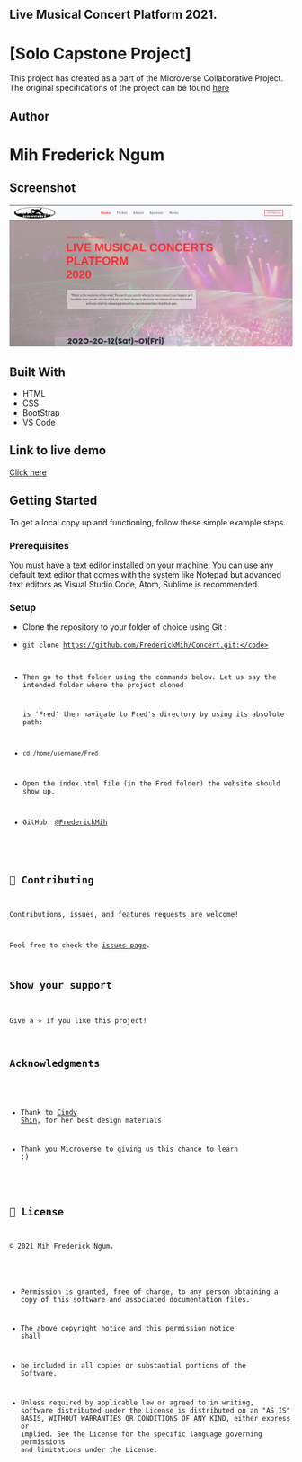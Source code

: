 ##  Live Musical Concert Platform 2021.

# [Solo Capstone Project]

This project has created as a part of the Microverse Collaborative Project.
The original specifications of the project can be found 
<a href="https://www.notion.so/HTML-CSS-capstone-project-Conference-page-ed3efca4b9824484a9df7f9f24067ff7">here</a>

## Author

# Mih Frederick Ngum

## Screenshot

![screenshot](./assets/images/concertSc.png)

## Built With

* HTML
* CSS
* BootStrap
* VS Code 

## Link to live demo

<a href="https://frederickmih.github.io/Concert/">Click here</a>

## Getting Started

To get a local copy up and functioning, follow these simple example steps.

### Prerequisites

You must have a text editor installed on your machine.
You can use any default text editor that comes with the system like Notepad but advanced text editors
as Visual Studio Code, Atom, Sublime is recommended.

### Setup

* Clone the repository to your folder of choice using Git :

* <code>git clone https://github.com/FrederickMih/Concert.git:</code>

* Then go to that folder using the commands below. Let us say the intended folder where the project cloned

  is 'Fred' then navigate to Fred's directory by using its absolute path:

* <code>cd /home/username/Fred</code>

* Open the index.html file (in the Fred folder) the website should show up.

* GitHub: [@FrederickMih](https://github.com/FrederickMih)

## 🤝 Contributing

Contributions, issues, and features requests are welcome!

Feel free to check the [issues page](issues/).

## Show your support

Give a ⭐️ if you like this project!

## Acknowledgments

* Thank to [Cindy Shin](https://www.behance.net/gallery/29845175/CC-Global-Summit-2015), for her best design materials

* Thank you Microverse to giving us this chance to learn :)

## 📝 License

&copy; 2021 Mih Frederick Ngum.

* Permission is  granted, free of charge, to any person obtaining a copy
  of this software and associated documentation files. 
  

* The above copyright notice and this permission notice shall 
* be included in all copies or substantial portions of the Software.

* Unless required by applicable law or agreed to in writing, software
  distributed under the License is distributed on an "AS IS" BASIS,
  WITHOUT WARRANTIES OR CONDITIONS OF ANY KIND, either express or implied.
  See the License for the specific language governing permissions and
  limitations under the License.